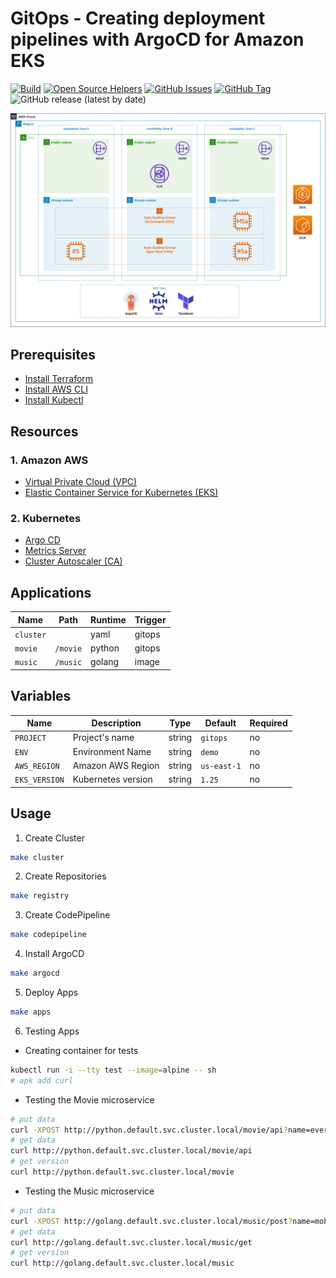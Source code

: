 # GitOps - Creating deployment pipelines with ArgoCD for Amazon EKS

[![Build](https://github.com/punkerside/awsday-demo/actions/workflows/main.yml/badge.svg?branch=main)](https://github.com/punkerside/awsday-demo/actions/workflows/main.yml)
[![Open Source Helpers](https://www.codetriage.com/punkerside/awsday-demo/badges/users.svg)](https://www.codetriage.com/punkerside/awsday-demo)
[![GitHub Issues](https://img.shields.io/github/issues/punkerside/awsday-demo.svg)](https://github.com/punkerside/awsday-demo/issues)
[![GitHub Tag](https://img.shields.io/github/tag-date/punkerside/awsday-demo.svg?style=plastic)](https://github.com/punkerside/awsday-demo/tags/)
![GitHub release (latest by date)](https://img.shields.io/github/v/release/punkerside/awsday-demo)

<p align="center">
  <img src="docs/architecture.png">
</p>

## **Prerequisites**

* [Install Terraform](https://www.terraform.io/downloads.html)
* [Install AWS CLI](https://docs.aws.amazon.com/cli/latest/userguide/cli-chap-install.html)
* [Install Kubectl](https://kubernetes.io/docs/tasks/tools/install-kubectl-linux/)

## **Resources**

### **1. Amazon AWS**

* [Virtual Private Cloud (VPC)](https://registry.terraform.io/modules/punkerside/vpc/aws/latest)
* [Elastic Container Service for Kubernetes (EKS)](https://registry.terraform.io/modules/punkerside/eks/aws/latest)

### **2. Kubernetes**

* [Argo CD](https://argoproj.github.io/cd)
* [Metrics Server](https://github.com/kubernetes-sigs/metrics-server)
* [Cluster Autoscaler (CA)](https://github.com/kubernetes/autoscaler/blob/master/cluster-autoscaler/cloudprovider/aws/README.md)

## **Applications**

| Name | Path | Runtime | Trigger |
|------|------|---------|---------|
| `cluster` | | yaml | gitops |
| `movie` | `/movie` | python | gitops |
| `music` | `/music` | golang | image |

## **Variables**

| Name | Description | Type | Default | Required |
|------|-------------|------|---------|----------|
| `PROJECT` | Project's name | string | `gitops` | no |
| `ENV` | Environment Name | string | `demo` | no |
| `AWS_REGION` | Amazon AWS Region | string | `us-east-1` | no |
| `EKS_VERSION` | Kubernetes version | string | `1.25` | no |

## **Usage**

1. Create Cluster

```bash
make cluster
```

2. Create Repositories

```bash
make registry
```

3. Create CodePipeline

```bash
make codepipeline
```

4. Install ArgoCD

```bash
make argocd
```

5. Deploy Apps

```bash
make apps
```

6. Testing Apps

- Creating container for tests

```bash
kubectl run -i --tty test --image=alpine -- sh
# apk add curl
```

- Testing the Movie microservice

```bash
# put data
curl -XPOST http://python.default.svc.cluster.local/movie/api?name=everest
# get data
curl http://python.default.svc.cluster.local/movie/api
# get version
curl http://python.default.svc.cluster.local/movie
```

- Testing the Music microservice

```bash
# put data
curl -XPOST http://golang.default.svc.cluster.local/music/post?name=moby
# get data
curl http://golang.default.svc.cluster.local/music/get
# get version
curl http://golang.default.svc.cluster.local/music
```